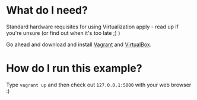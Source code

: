 # What do I need?

Standard hardware requisites for using Virtualization apply - read up if you're
unsure (or find out when it's too late ;) )

Go ahead and download and install
[Vagrant](https://www.vagrantup.com/downloads.html) and
[VirtualBox](https://www.virtualbox.org/wiki/Downloads).

# How do I run this example?

Type `vagrant up` and then check out `127.0.0.1:5000` with your web browser :)
